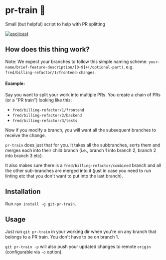 # pr-train 🚃
Small (but helpful) script to help with PR splitting

[![asciicast](https://asciinema.org/a/wu9OXFr0zyrtv1P3DX5ntiaLs.png)](https://asciinema.org/a/wu9OXFr0zyrtv1P3DX5ntiaLs)

## How does this thing work?
Note: We expect your branches to follow this simple naming scheme: `your-name/brief-feature-description/[0-9]+(/optional-part)`, e.g. `fred/billing-refactor/1/frontend-changes`.

#### Example:
Say you want to split your work into multiple PRs. You create a chain of PRs (or a "PR train") looking like this:
 * `fred/billing-refactor/1/frontend`
 * `fred/billing-refactor/2/backend`
 * `fred/billing-refactor/3/tests`

Now if you modify a branch, you will want all the subsequent branches to receive the change.

`pr-train` does just that for you. It takes all the subbranches, sorts them and merges each into their child branch (i.e., branch 1 into branch 2, branch 2 into branch 3 etc).

It also makes sure there is a `fred/billing-refactor/combined` branch and all the other sub-branches are merged into it (just in case you need to run linting etc that you don't want to put into the last branch).

## Installation
Run `npm install -g git-pr-train`.

## Usage
Just run `git pr-train` in your working dir when you're on any branch that belongs to a PR train. You don't have to be on branch 1.

`git pr-train -p` will also push your updated changes to remote `origin` (configurable via `-o` option).
